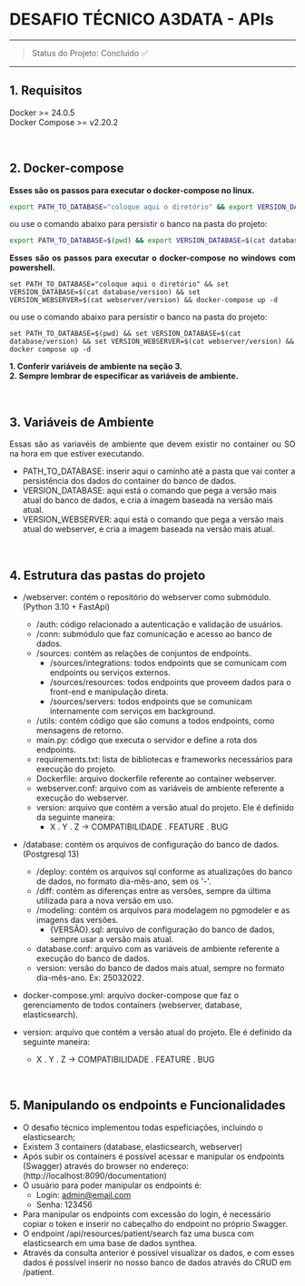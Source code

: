 # DESAFIO TÉCNICO A3DATA - APIs
____________________________________________________________
> Status do Projeto: Concluido :white_check_mark:
____________________________________________________________

## 1. Requisitos

Docker >= 24.0.5  
Docker Compose >= v2.20.2  

<br>

## 2. Docker-compose

<p align="justify"><b>Esses são os passos para executar o docker-compose no linux. </p></b>

```bash
export PATH_TO_DATABASE="coloque aqui o diretório" && export VERSION_DATABASE=$(cat database/version) && export VERSION_WEBSERVER=$(cat webserver/version) && docker-compose up -d  
```

ou use o comando abaixo para persistir o banco na pasta do projeto:  

```bash
export PATH_TO_DATABASE=$(pwd) && export VERSION_DATABASE=$(cat database/version) && export VERSION_WEBSERVER=$(cat webserver/version) && docker compose up -d  
```

<p align="justify"><b>Esses são os passos para executar o docker-compose no windows com powershell. </p></b>

```shell
set PATH_TO_DATABASE="coloque aqui o diretório" && set VERSION_DATABASE=$(cat database/version) && set VERSION_WEBSERVER=$(cat webserver/version) && docker-compose up -d  
```

ou use o comando abaixo para persistir o banco na pasta do projeto:  

```shell
set PATH_TO_DATABASE=$(pwd) && set VERSION_DATABASE=$(cat database/version) && set VERSION_WEBSERVER=$(cat webserver/version) && docker compose up -d  
```

<b>1. Conferir variáveis de ambiente na seção 3.</b>  
<b>2. Sempre lembrar de especificar as variáveis de ambiente.</b>

<br>

## 3. Variáveis de Ambiente

<p align="justify"> Essas são as variavéis de ambiente que devem existir no container ou SO na hora em que estiver executando. </p>

- PATH_TO_DATABASE: inserir aqui o caminho até a pasta que vai conter a persistência dos dados do container do banco de dados.
- VERSION_DATABASE: aqui está o comando que pega a versão mais atual do banco de dados, e cria a imagem baseada na versão mais atual.
- VERSION_WEBSERVER: aqui está o comando que pega a versão mais atual do webserver, e cria a imagem baseada na versão mais atual.

<br>

## 4. Estrutura das pastas do projeto

- /webserver: contém o repositório do webserver como submódulo. (Python 3.10 + FastApi)
  - /auth: código relacionado a autenticação e validação de usuários.
  - /conn: submódulo que faz comunicação e acesso ao banco de dados.
  - /sources: contém as relações de conjuntos de endpoints.
    - /sources/integrations: todos endpoints que se comunicam com endpoints ou serviços externos.
    - /sources/resources: todos endpoints que proveem dados para o front-end e manipulação direta.
    - /sources/servers: todos endpoints que se comunicam internamente com serviços em background.
  - /utils: contém código que são comuns a todos endpoints, como mensagens de retorno.
  - main.py: código que executa o servidor e define a rota dos endpoints.
  - requirements.txt: lista de bibliotecas e frameworks necessários para execução do projeto.
  - Dockerfile: arquivo dockerfile referente ao container webserver.
  - webserver.conf: arquivo com as variáveis de ambiente referente a execução do webserver.
  - version: arquivo que contém a versão atual do projeto. Ele é definido da seguinte maneira:
    -  X . Y . Z  -> COMPATIBILIDADE . FEATURE . BUG

- /database: contém os arquivos de configuração do banco de dados. (Postgresql 13)
  - /deploy: contém os arquivos sql conforme as atualizações do banco de dados, no formato dia-mês-ano, sem os '-'.
  - /diff: contém as diferenças entre as versões, sempre da última utilizada para a nova versão em uso.
  - /modeling: contém os arquivos para modelagem no pgmodeler e as imagens das versões.
    - {VERSÃO}.sql: arquivo de configuração do banco de dados, sempre usar a versão mais atual.
  - database.conf: arquivo com as variáveis de ambiente referente a execução do banco de dados.
  - version: versão do banco de dados mais atual, sempre no formato dia-mês-ano. Ex: 25032022.  
- docker-compose.yml: arquivo docker-compose que faz o gerenciamento de todos containers (webserver, database, elasticsearch).
- version: arquivo que contém a versão atual do projeto. Ele é definido da seguinte maneira:
  -  X . Y . Z  -> COMPATIBILIDADE . FEATURE . BUG

<br>

## 5. Manipulando os endpoints e Funcionalidades

- O desafio técnico implementou todas espeficiações, incluindo o elasticsearch;
- Existem 3 containers (database, elasticsearch, webserver)
- Após subir os containers é possível acessar e manipular os endpoints (Swagger) através do browser no endereço: (http://localhost:8090/documentation)
- O usuário para poder manipular os endpoints é:
  - Login: admin@email.com
  - Senha: 123456
- Para manipular os endpoints com excessão do login, é necessário copiar o token e inserir no cabeçalho do endpoint no próprio Swagger.
- O endpoint /api/resources/patient/search faz uma busca com elasticsearch em uma base de dados synthea.
- Através da consulta anterior é possível visualizar os dados, e com esses dados é possível inserir no nosso banco de dados através do CRUD em /patient.

